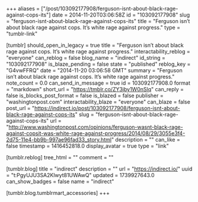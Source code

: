 +++
aliases = ["/post/103092177908/ferguson-isnt-about-black-rage-against-cops-its"]
date = 2014-11-20T03:06:58Z
id = "103092177908"
slug = "ferguson-isnt-about-black-rage-against-cops-its"
title = "Ferguson isn’t about black rage against cops. It’s white rage against progress."
type = "tumblr-link"

[tumblr]
should_open_in_legacy = true
title = "Ferguson isn’t about black rage against cops. It’s white rage against progress."
interactability_reblog = "everyone"
can_reblog = false
blog_name = "indirect"
id_string = "103092177908"
is_blaze_pending = false
state = "published"
reblog_key = "G4vwFFRQ"
date = "2014-11-20 03:06:58 GMT"
summary = "Ferguson isn’t about black rage against cops. It’s white rage against progress."
note_count = 0.0
can_send_in_message = true
id = 103092177908.0
format = "markdown"
short_url = "https://tmblr.co/ZY3jby1W0nSlq"
can_reply = false
is_blocks_post_format = false
is_blazed = false
publisher = "washingtonpost.com"
interactability_blaze = "everyone"
can_blaze = false
post_url = "https://indirect.io/post/103092177908/ferguson-isnt-about-black-rage-against-cops-its"
slug = "ferguson-isnt-about-black-rage-against-cops-its"
url = "http://www.washingtonpost.com/opinions/ferguson-wasnt-black-rage-against-copsit-was-white-rage-against-progress/2014/08/29/3055e3f4-2d75-11e4-bb9b-997ae96fad33_story.html"
description = ""
can_like = false
timestamp = 1416452818.0
display_avatar = true
type = "link"

[tumblr.reblog]
tree_html = ""
comment = ""

[tumblr.blog]
title = "indirect"
description = ""
url = "https://indirect.io/"
uuid = "t:PgyUJU3SA2Klwyt81UWAwQ"
updated = 1739927643.0
can_show_badges = false
name = "indirect"

[tumblr.blog.tumblrmart_accessories]
+++
